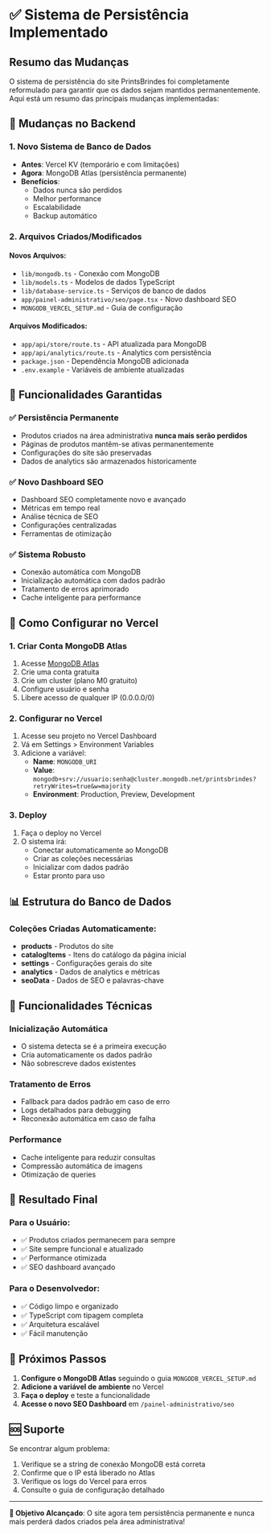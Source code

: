 # ✅ Sistema de Persistência Implementado

## Resumo das Mudanças

O sistema de persistência do site PrintsBrindes foi completamente reformulado para garantir que os dados sejam mantidos permanentemente. Aqui está um resumo das principais mudanças implementadas:

## 🔄 Mudanças no Backend

### 1. Novo Sistema de Banco de Dados
- **Antes**: Vercel KV (temporário e com limitações)
- **Agora**: MongoDB Atlas (persistência permanente)
- **Benefícios**: 
  - Dados nunca são perdidos
  - Melhor performance
  - Escalabilidade
  - Backup automático

### 2. Arquivos Criados/Modificados

#### Novos Arquivos:
- `lib/mongodb.ts` - Conexão com MongoDB
- `lib/models.ts` - Modelos de dados TypeScript
- `lib/database-service.ts` - Serviços de banco de dados
- `app/painel-administrativo/seo/page.tsx` - Novo dashboard SEO
- `MONGODB_VERCEL_SETUP.md` - Guia de configuração

#### Arquivos Modificados:
- `app/api/store/route.ts` - API atualizada para MongoDB
- `app/api/analytics/route.ts` - Analytics com persistência
- `package.json` - Dependência MongoDB adicionada
- `.env.example` - Variáveis de ambiente atualizadas

## 🎯 Funcionalidades Garantidas

### ✅ Persistência Permanente
- Produtos criados na área administrativa **nunca mais serão perdidos**
- Páginas de produtos mantêm-se ativas permanentemente
- Configurações do site são preservadas
- Dados de analytics são armazenados historicamente

### ✅ Novo Dashboard SEO
- Dashboard SEO completamente novo e avançado
- Métricas em tempo real
- Análise técnica de SEO
- Configurações centralizadas
- Ferramentas de otimização

### ✅ Sistema Robusto
- Conexão automática com MongoDB
- Inicialização automática com dados padrão
- Tratamento de erros aprimorado
- Cache inteligente para performance

## 🚀 Como Configurar no Vercel

### 1. Criar Conta MongoDB Atlas
1. Acesse [MongoDB Atlas](https://www.mongodb.com/cloud/atlas)
2. Crie uma conta gratuita
3. Crie um cluster (plano M0 gratuito)
4. Configure usuário e senha
5. Libere acesso de qualquer IP (0.0.0.0/0)

### 2. Configurar no Vercel
1. Acesse seu projeto no Vercel Dashboard
2. Vá em Settings > Environment Variables
3. Adicione a variável:
   - **Name**: `MONGODB_URI`
   - **Value**: `mongodb+srv://usuario:senha@cluster.mongodb.net/printsbrindes?retryWrites=true&w=majority`
   - **Environment**: Production, Preview, Development

### 3. Deploy
1. Faça o deploy no Vercel
2. O sistema irá:
   - Conectar automaticamente ao MongoDB
   - Criar as coleções necessárias
   - Inicializar com dados padrão
   - Estar pronto para uso

## 📊 Estrutura do Banco de Dados

### Coleções Criadas Automaticamente:
- **products** - Produtos do site
- **catalogItems** - Itens do catálogo da página inicial
- **settings** - Configurações gerais do site
- **analytics** - Dados de analytics e métricas
- **seoData** - Dados de SEO e palavras-chave

## 🔧 Funcionalidades Técnicas

### Inicialização Automática
- O sistema detecta se é a primeira execução
- Cria automaticamente os dados padrão
- Não sobrescreve dados existentes

### Tratamento de Erros
- Fallback para dados padrão em caso de erro
- Logs detalhados para debugging
- Reconexão automática em caso de falha

### Performance
- Cache inteligente para reduzir consultas
- Compressão automática de imagens
- Otimização de queries

## 🎉 Resultado Final

### Para o Usuário:
- ✅ Produtos criados permanecem para sempre
- ✅ Site sempre funcional e atualizado
- ✅ Performance otimizada
- ✅ SEO dashboard avançado

### Para o Desenvolvedor:
- ✅ Código limpo e organizado
- ✅ TypeScript com tipagem completa
- ✅ Arquitetura escalável
- ✅ Fácil manutenção

## 📝 Próximos Passos

1. **Configure o MongoDB Atlas** seguindo o guia `MONGODB_VERCEL_SETUP.md`
2. **Adicione a variável de ambiente** no Vercel
3. **Faça o deploy** e teste a funcionalidade
4. **Acesse o novo SEO Dashboard** em `/painel-administrativo/seo`

## 🆘 Suporte

Se encontrar algum problema:
1. Verifique se a string de conexão MongoDB está correta
2. Confirme que o IP está liberado no Atlas
3. Verifique os logs do Vercel para erros
4. Consulte o guia de configuração detalhado

---

**🎯 Objetivo Alcançado**: O site agora tem persistência permanente e nunca mais perderá dados criados pela área administrativa!